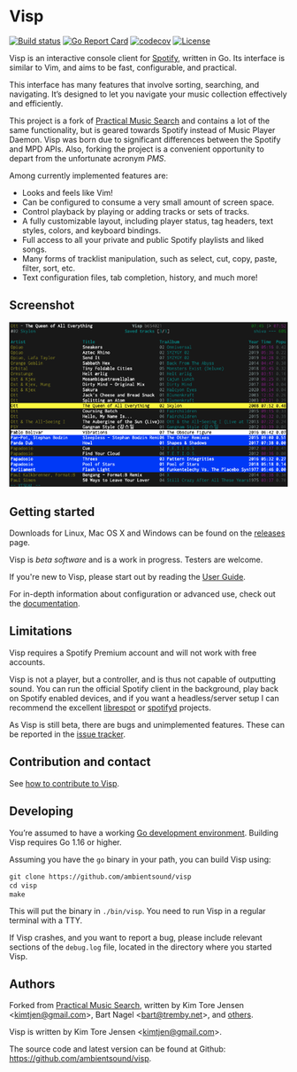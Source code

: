 # Visp

[![Build status](https://github.com/ambientsound/visp/actions/workflows/build.yml/badge.svg)](https://github.com/ambientsound/visp/actions)
[![Go Report Card](https://goreportcard.com/badge/github.com/ambientsound/visp)](https://goreportcard.com/report/github.com/ambientsound/visp)
[![codecov](https://codecov.io/gh/ambientsound/visp/branch/master/graph/badge.svg)](https://codecov.io/gh/ambientsound/visp/branch/master)
[![License](https://img.shields.io/github/license/ambientsound/visp.svg)](LICENSE)

Visp is an interactive console client for [Spotify](https://www.spotify.com), written in Go. Its interface is similar to Vim, and aims to be fast, configurable, and practical.

This interface has many features that involve sorting, searching, and navigating. It’s designed to let you navigate your music collection effectively and efficiently.

This project is a fork of [Practical Music Search](https://github.com/ambientsound/pms) and contains a lot of the same functionality,
but is geared towards Spotify instead of Music Player Daemon. Visp was born due to significant differences between the Spotify and MPD APIs.
Also, forking the project is a convenient opportunity to depart from the unfortunate acronym _PMS_.

Among currently implemented features are:

* Looks and feels like Vim!
* Can be configured to consume a very small amount of screen space.
* Control playback by playing or adding tracks or sets of tracks.
* A fully customizable layout, including player status, tag headers, text styles, colors, and keyboard bindings.
* Full access to all your private and public Spotify playlists and liked songs.
* Many forms of tracklist manipulation, such as select, cut, copy, paste, filter, sort, etc.
* Text configuration files, tab completion, history, and much more!


## Screenshot

![Screenshot of Visp](doc/screenshot.png)


## Getting started

Downloads for Linux, Mac OS X and Windows can be found on the [releases](https://github.com/ambientsound/visp/releases) page.

Visp is _beta software_ and is a work in progress. Testers are welcome.

If you're new to Visp, please start out by reading the [User Guide](doc/intro.md).

For in-depth information about configuration or advanced use, check out the [documentation](doc/README.md).


## Limitations

Visp requires a Spotify Premium account and will not work with free accounts.

Visp is not a player, but a controller, and is thus not capable of outputting sound.
You can run the official Spotify client in the background, play back on Spotify enabled devices,
and if you want a headless/server setup I can recommend the excellent
[librespot](https://github.com/librespot-org/librespot) or
[spotifyd](https://github.com/Spotifyd/spotifyd) projects.

As Visp is still beta, there are bugs and unimplemented features. These can be
reported in the [issue tracker](https://github.com/ambientsound/visp/issues).


## Contribution and contact

See [how to contribute to Visp](CONTRIBUTING.md).


## Developing

You’re assumed to have a working [Go development environment](https://golang.org/doc/install). Building Visp requires Go 1.16 or higher.

Assuming you have the `go` binary in your path, you can build Visp using:

```
git clone https://github.com/ambientsound/visp
cd visp
make
```

This will put the binary in `./bin/visp`.
You need to run Visp in a regular terminal with a TTY.

If Visp crashes, and you want to report a bug, please include relevant sections of the `debug.log` file,
located in the directory where you started Visp.


## Authors

Forked from [Practical Music Search](https://github.com/ambientsound/pms),
written by Kim Tore Jensen <<kimtjen@gmail.com>>, Bart Nagel <<bart@tremby.net>>,
and [others](https://github.com/ambientsound/pms/graphs/contributors).

Visp is written by Kim Tore Jensen <<kimtjen@gmail.com>>.

The source code and latest version can be found at Github:
<https://github.com/ambientsound/visp>.
